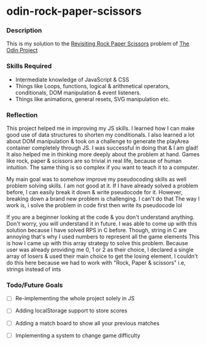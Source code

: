 # odin-rock-paper-scissors

### Description
This is my solution to the [Revisiting Rock Paper Scissors](https://www.theodinproject.com/lessons/foundations-revisiting-rock-paper-scissors) problem of [The Odin Project](https://www.theodinproject.com/)

### Skills Required
- Intermediate knowledge of JavaScript & CSS
- Things like Loops, functions, logical & arithmetical operators, conditionals, DOM manipulation & event listeners.
- Things like animations, general resets, SVG manipulation etc.

### Reflection
This project helped me in improving my JS skills. I learned how I can make good use of data structures to shorten my conditionals.
I also learned a lot about DOM manipulation & took on a challenge to generate the playArea container completely through JS.
I was successful in doing that & I am glad!
It also helped me in thinking more deeply about the problem at hand. Games like rock, paper & scissors are so trivial in real life, because of human intuition.
The same thing is so complex if you want to teach it to a computer.

My main goal was to somehow improve my pseudocoding skills as well problem solving skills. I am not good at it. 
If I have already solved a problem before, I can easily break it down & write pseudocode for it. However, breaking down a brand new problem is challenging. I can't do that
The way I work is, i solve the problem in code first then write its pseudocode lol

If you are a beginner looking at the code & you don't understand anything. Don't worry, you will understand it in future.
I was able to come up with this solution because I have solved RPS in C before. Though, string in C are annoying that's why I used numbers to represent all the game elements
This is how I came up with this array strategy to solve this problem. Because user was already providing me 0, 1 or 2 as their choice, I declared a single array of losers & used their
main choice to get the losing element. I couldn't do this here because we had to work with "Rock, Paper & scissors" i.e, strings instead of ints

### Todo/Future Goals
- [ ] Re-implementing the whole project solely in JS
- [ ] Adding localStorage support to store scores
- [ ] Adding a match board to show all your previous matches
- [ ] Implementing a system to change game difficulty

